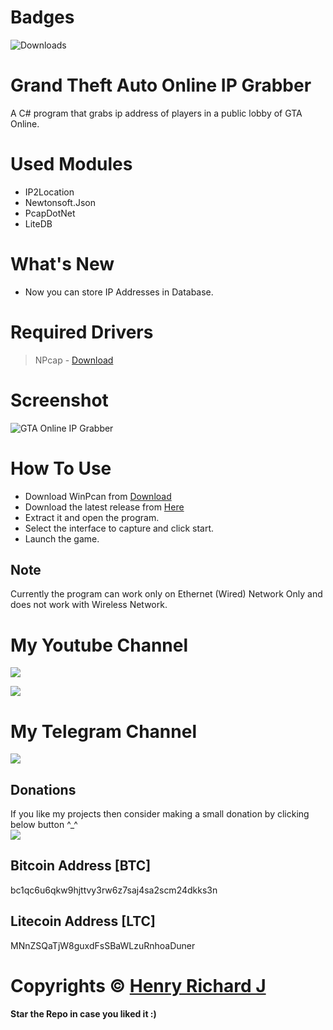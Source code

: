 # Badges
![Downloads](https://img.shields.io/github/downloads/henry-richard7/Grand-Theft-Auto-Online-IP-Grabber/total.svg?style=for-the-badge&logo=github)

# Grand Theft Auto Online IP Grabber
 A C# program that grabs ip address of players in a public lobby of GTA Online.
 
# Used Modules
* IP2Location
* Newtonsoft.Json
* PcapDotNet
* LiteDB

# What's New
* Now you can store IP Addresses in Database.

# Required Drivers
> NPcap - [Download](https://npcap.com/)

# Screenshot
![GTA Online IP Grabber](https://user-images.githubusercontent.com/68910039/111960891-549c4180-8b16-11eb-879c-a8eb154a4124.png)

# How To Use
* Download WinPcan from [Download](https://www.winpcap.org/)
* Download the latest release from [Here](https://github.com/henry-richard7/Grand-Theft-Auto-Online-IP-Grabber/releases)
* Extract it and open the program.
* Select the interface to capture and click start.
* Launch the game.

## Note
 Currently the program can work only on Ethernet (Wired) Network Only and does not work with Wireless Network.
 
# My Youtube Channel
[![](https://img.shields.io/badge/Subscribe-red?style=for-the-badge&logo=YouTube)](https://www.youtube.com/channel/UCVGasc5jr45eZUpZNHvbtWQ)

[![](https://img.shields.io/youtube/channel/subscribers/UCVGasc5jr45eZUpZNHvbtWQ?style=social)](https://www.youtube.com/channel/UCVGasc5jr45eZUpZNHvbtWQ)

# My Telegram Channel
[![](https://img.shields.io/badge/Telegram-Join%20Now-blue?style=for-the-badge&logo=Telegram)](https://t.me/cracked4free)

## Donations
If you like my projects then consider making a small donation by clicking below button ^_^
<br/>
[![](https://img.shields.io/badge/Donate-Paypal-blue?style=for-the-badge&logo=paypal)](https://www.paypal.com/paypalme/henryrics)

## Bitcoin Address [BTC]
bc1qc6u6qkw9hjttvy3rw6z7saj4sa2scm24dkks3n

## Litecoin Address [LTC]
MNnZSQaTjW8guxdFsSBaWLzuRnhoaDuner

# Copyrights © [Henry Richard J](https://github.com/henry-richard7)
#### Star the Repo in case you liked it :)
